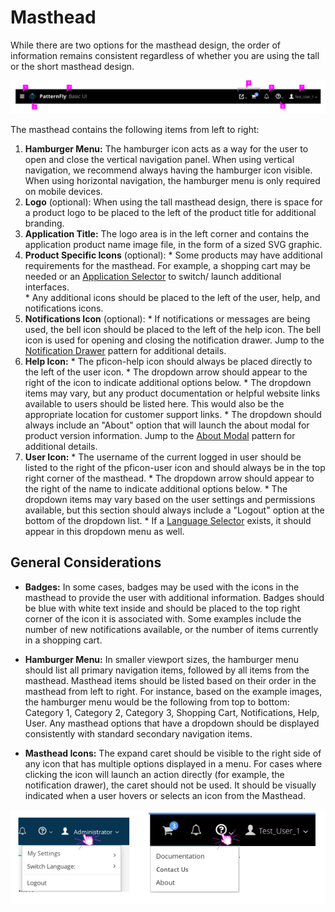 # Masthead

While there are two options for the masthead design, the order of information remains consistent regardless of whether you are using the tall or the short masthead design.

![Image of masthead details](img/masthead_details.png)

The masthead contains the following items from left to right:
  1. **Hamburger Menu:** The hamburger icon acts as a way for the user to open and close the vertical navigation panel. When using vertical navigation, we recommend always having the hamburger icon visible. When using horizontal navigation, the hamburger menu is only required on mobile devices.
  2. **Logo** (optional): When using the tall masthead design, there is space for a product logo to be placed to the left of the product title for additional branding.
  3. **Application Title:** The logo area is in the left corner and contains the application product name image file, in the form of a sized SVG graphic.
  4. **Product Specific Icons** (optional):
    * Some products may have additional requirements for the masthead. For example, a shopping cart may be needed or an [Application Selector]((https://www.patternfly.org/pattern-library/application-framework/application-selector/#/api) ) to switch/ launch additional interfaces.  
    * Any additional icons should be placed to the left of the user, help, and notifications icons.
  5. **Notifications Icon** (optional):
    * If notifications or messages are being used, the bell icon should be placed to the left of the help icon. The bell icon is used for opening and closing the notification drawer. Jump to the [Notification Drawer](https://www.patternfly.org/pattern-library/communication/notification-drawer/#/api) pattern for additional details.
  6. **Help Icon:**
    * The pficon-help icon should always be placed directly to the left of the user icon.
    * The dropdown arrow should appear to the right of the icon to indicate additional options below.
    * The dropdown items may vary, but any product documentation or helpful website links available to users should be listed here. This would also be the appropriate location for customer support links.
    * The dropdown should always include an "About" option that will launch the about modal for product version information. Jump to the [About Modal](https://www.patternfly.org/pattern-library/communication/about-modal/#/api) pattern for additional details.
  7. **User Icon:**
    * The username of the current logged in user should be listed to the right of the pficon-user icon and should always be in the top right corner of the masthead.
    * The dropdown arrow should appear to the right of the name to indicate additional options below.
    * The dropdown items may vary based on the user settings and permissions available, but this section should always include a "Logout" option at the bottom of the dropdown list.
    * If a [Language Selector](https://www.patternfly.org/pattern-library/forms-and-controls/language-selector/#/api) exists, it should appear in this dropdown menu as well.


## General Considerations

* **Badges:**
  In some cases, badges may be used with the icons in the masthead to provide the user with additional information. Badges should be blue with white text inside and should be placed to the top right corner of the icon it is associated with. Some examples include the number of new notifications available, or the number of items currently in a shopping cart.

* **Hamburger Menu:**
  In smaller viewport sizes, the hamburger menu should list all primary navigation items, followed by all items from the masthead. Masthead items should be listed based on their order in the masthead from left to right. For instance, based on the example images, the hamburger menu would be the following from top to bottom: Category 1, Category 2, Category 3, Shopping Cart, Notifications, Help, User. Any masthead options that have a dropdown should be displayed consistently with standard secondary navigation items.

* **Masthead Icons:**
  The expand caret should be visible to the right side of any icon that has multiple options displayed in a menu. For cases where clicking the icon will launch an action directly (for example, the notification drawer), the caret should not be used. It should be visually indicated when a user hovers or selects an icon from the Masthead.  

![Image of masthead with dropdown options](img/masthead_dropdowns.png)
